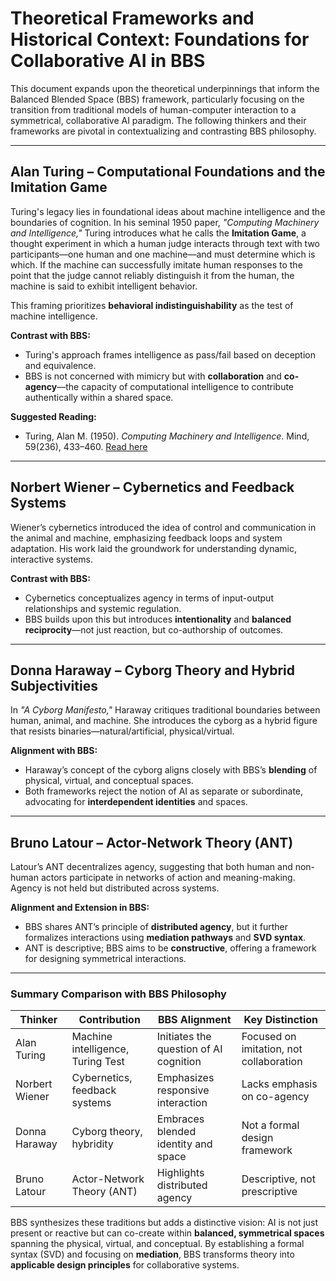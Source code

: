 # Theoretical Frameworks and Historical Context: Foundations for Collaborative AI in BBS

This document expands upon the theoretical underpinnings that inform the Balanced Blended Space (BBS) framework, particularly focusing on the transition from traditional models of human-computer interaction to a symmetrical, collaborative AI paradigm. The following thinkers and their frameworks are pivotal in contextualizing and contrasting BBS philosophy.

---

## Alan Turing – Computational Foundations and the Imitation Game
Turing's legacy lies in foundational ideas about machine intelligence and the boundaries of cognition. In his seminal 1950 paper, *"Computing Machinery and Intelligence,"* Turing introduces what he calls the **Imitation Game**, a thought experiment in which a human judge interacts through text with two participants—one human and one machine—and must determine which is which. If the machine can successfully imitate human responses to the point that the judge cannot reliably distinguish it from the human, the machine is said to exhibit intelligent behavior.

This framing prioritizes **behavioral indistinguishability** as the test of machine intelligence.

**Contrast with BBS:**
- Turing's approach frames intelligence as pass/fail based on deception and equivalence.
- BBS is not concerned with mimicry but with **collaboration** and **co-agency**—the capacity of computational intelligence to contribute authentically within a shared space.

**Suggested Reading:**
- Turing, Alan M. (1950). *Computing Machinery and Intelligence*. Mind, 59(236), 433–460. [Read here](https://link.springer.com/chapter/10.1007/978-1-4020-6710-5_3)

---

## Norbert Wiener – Cybernetics and Feedback Systems
Wiener’s cybernetics introduced the idea of control and communication in the animal and machine, emphasizing feedback loops and system adaptation. His work laid the groundwork for understanding dynamic, interactive systems.

**Contrast with BBS:**
- Cybernetics conceptualizes agency in terms of input-output relationships and systemic regulation.
- BBS builds upon this but introduces **intentionality** and **balanced reciprocity**—not just reaction, but co-authorship of outcomes.

---

## Donna Haraway – Cyborg Theory and Hybrid Subjectivities
In *"A Cyborg Manifesto,"* Haraway critiques traditional boundaries between human, animal, and machine. She introduces the cyborg as a hybrid figure that resists binaries—natural/artificial, physical/virtual.

**Alignment with BBS:**
- Haraway’s concept of the cyborg aligns closely with BBS’s **blending** of physical, virtual, and conceptual spaces.
- Both frameworks reject the notion of AI as separate or subordinate, advocating for **interdependent identities** and spaces.

---

## Bruno Latour – Actor-Network Theory (ANT)
Latour’s ANT decentralizes agency, suggesting that both human and non-human actors participate in networks of action and meaning-making. Agency is not held but distributed across systems.

**Alignment and Extension in BBS:**
- BBS shares ANT’s principle of **distributed agency**, but it further formalizes interactions using **mediation pathways** and **SVD syntax**.
- ANT is descriptive; BBS aims to be **constructive**, offering a framework for designing symmetrical interactions.

---

### Summary Comparison with BBS Philosophy
| Thinker           | Contribution                        | BBS Alignment                           | Key Distinction                       |
|------------------|-------------------------------------|-----------------------------------------|--------------------------------------|
| Alan Turing      | Machine intelligence, Turing Test   | Initiates the question of AI cognition  | Focused on imitation, not collaboration |
| Norbert Wiener   | Cybernetics, feedback systems       | Emphasizes responsive interaction       | Lacks emphasis on co-agency          |
| Donna Haraway    | Cyborg theory, hybridity            | Embraces blended identity and space     | Not a formal design framework        |
| Bruno Latour     | Actor-Network Theory (ANT)          | Highlights distributed agency           | Descriptive, not prescriptive        |

BBS synthesizes these traditions but adds a distinctive vision: AI is not just present or reactive but can co-create within **balanced, symmetrical spaces** spanning the physical, virtual, and conceptual. By establishing a formal syntax (SVD) and focusing on **mediation**, BBS transforms theory into **applicable design principles** for collaborative systems.

